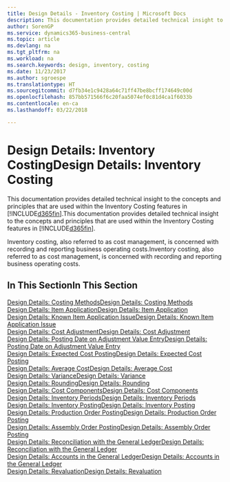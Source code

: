 ```yaml
---
title: Design Details - Inventory Costing | Microsoft Docs
description: This documentation provides detailed technical insight to the concepts and principles that are used within the Inventory Costing features in Business Central.
author: SorenGP
ms.service: dynamics365-business-central
ms.topic: article
ms.devlang: na
ms.tgt_pltfrm: na
ms.workload: na
ms.search.keywords: design, inventory, costing
ms.date: 11/23/2017
ms.author: sgroespe
ms.translationtype: HT
ms.sourcegitcommit: d7fb34e1c9428a64c71ff47be8bcff174649c00d
ms.openlocfilehash: 857bb571566f6c20faa5074ef0c81d4ca1f6033b
ms.contentlocale: en-ca
ms.lasthandoff: 03/22/2018

---
```

# <a name="design-details-inventory-costing"></a><span data-ttu-id="11090-103">Design Details: Inventory Costing</span><span class="sxs-lookup"><span data-stu-id="11090-103">Design Details: Inventory Costing</span></span>
<span data-ttu-id="11090-104">This documentation provides detailed technical insight to the concepts and principles that are used within the Inventory Costing features in [!INCLUDE[d365fin](includes/d365fin_md.md)].</span><span class="sxs-lookup"><span data-stu-id="11090-104">This documentation provides detailed technical insight to the concepts and principles that are used within the Inventory Costing features in [!INCLUDE[d365fin](includes/d365fin_md.md)].</span></span>  

<span data-ttu-id="11090-105">Inventory costing, also referred to as cost management, is concerned with recording and reporting business operating costs.</span><span class="sxs-lookup"><span data-stu-id="11090-105">Inventory costing, also referred to as cost management, is concerned with recording and reporting business operating costs.</span></span>  

## <a name="in-this-section"></a><span data-ttu-id="11090-106">In This Section</span><span class="sxs-lookup"><span data-stu-id="11090-106">In This Section</span></span>  
[<span data-ttu-id="11090-107">Design Details: Costing Methods</span><span class="sxs-lookup"><span data-stu-id="11090-107">Design Details: Costing Methods</span></span>](design-details-costing-methods.md)  
[<span data-ttu-id="11090-108">Design Details: Item Application</span><span class="sxs-lookup"><span data-stu-id="11090-108">Design Details: Item Application</span></span>](design-details-item-application.md)  
[<span data-ttu-id="11090-109">Design Details: Known Item Application Issue</span><span class="sxs-lookup"><span data-stu-id="11090-109">Design Details: Known Item Application Issue</span></span>](design-details-inventory-zero-level-open-item-ledger-entries.md)  
[<span data-ttu-id="11090-110">Design Details: Cost Adjustment</span><span class="sxs-lookup"><span data-stu-id="11090-110">Design Details: Cost Adjustment</span></span>](design-details-cost-adjustment.md)  
[<span data-ttu-id="11090-111">Design Details: Posting Date on Adjustment Value Entry</span><span class="sxs-lookup"><span data-stu-id="11090-111">Design Details: Posting Date on Adjustment Value Entry</span></span>](design-details-inventory-adjustment-value-entry-posting-date.md)  
[<span data-ttu-id="11090-112">Design Details: Expected Cost Posting</span><span class="sxs-lookup"><span data-stu-id="11090-112">Design Details: Expected Cost Posting</span></span>](design-details-expected-cost-posting.md)  
[<span data-ttu-id="11090-113">Design Details: Average Cost</span><span class="sxs-lookup"><span data-stu-id="11090-113">Design Details: Average Cost</span></span>](design-details-average-cost.md)  
[<span data-ttu-id="11090-114">Design Details: Variance</span><span class="sxs-lookup"><span data-stu-id="11090-114">Design Details: Variance</span></span>](design-details-variance.md)  
[<span data-ttu-id="11090-115">Design Details: Rounding</span><span class="sxs-lookup"><span data-stu-id="11090-115">Design Details: Rounding</span></span>](design-details-rounding.md)  
[<span data-ttu-id="11090-116">Design Details: Cost Components</span><span class="sxs-lookup"><span data-stu-id="11090-116">Design Details: Cost Components</span></span>](design-details-cost-components.md)  
[<span data-ttu-id="11090-117">Design Details: Inventory Periods</span><span class="sxs-lookup"><span data-stu-id="11090-117">Design Details: Inventory Periods</span></span>](design-details-inventory-periods.md)  
[<span data-ttu-id="11090-118">Design Details: Inventory Posting</span><span class="sxs-lookup"><span data-stu-id="11090-118">Design Details: Inventory Posting</span></span>](design-details-inventory-posting.md)  
[<span data-ttu-id="11090-119">Design Details: Production Order Posting</span><span class="sxs-lookup"><span data-stu-id="11090-119">Design Details: Production Order Posting</span></span>](design-details-production-order-posting.md)  
[<span data-ttu-id="11090-120">Design Details: Assembly Order Posting</span><span class="sxs-lookup"><span data-stu-id="11090-120">Design Details: Assembly Order Posting</span></span>](design-details-assembly-order-posting.md)  
[<span data-ttu-id="11090-121">Design Details: Reconciliation with the General Ledger</span><span class="sxs-lookup"><span data-stu-id="11090-121">Design Details: Reconciliation with the General Ledger</span></span>](design-details-reconciliation-with-the-general-ledger.md)  
[<span data-ttu-id="11090-122">Design Details: Accounts in the General Ledger</span><span class="sxs-lookup"><span data-stu-id="11090-122">Design Details: Accounts in the General Ledger</span></span>](design-details-accounts-in-the-general-ledger.md)  
[<span data-ttu-id="11090-123">Design Details: Revaluation</span><span class="sxs-lookup"><span data-stu-id="11090-123">Design Details: Revaluation</span></span>](design-details-revaluation.md)

